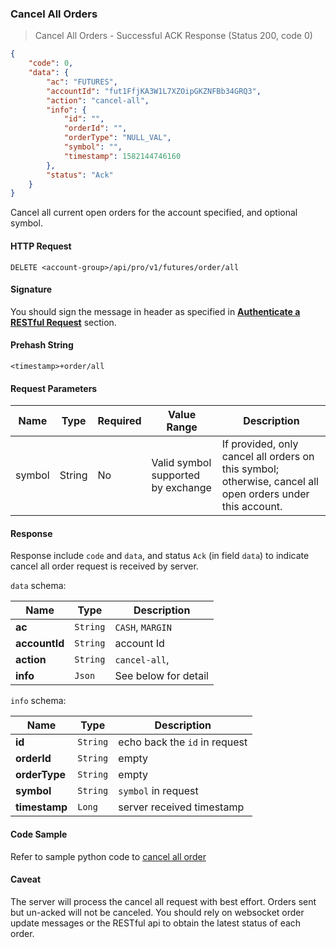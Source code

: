 ### Cancel All Orders

> Cancel All Orders - Successful ACK Response (Status 200, code 0)

```json
{
    "code": 0,
    "data": {
        "ac": "FUTURES",
        "accountId": "fut1FfjKA3W1L7XZOipGKZNFBb34GRQ3",
        "action": "cancel-all",
        "info": {
            "id": "",
            "orderId": "",
            "orderType": "NULL_VAL",
            "symbol": "",
            "timestamp": 1582144746160
        },
        "status": "Ack"
    }
}
```

Cancel all current open orders for the account specified, and optional symbol.

#### HTTP Request

`DELETE <account-group>/api/pro/v1/futures/order/all`


#### Signature

You should sign the message in header as specified in [**Authenticate a RESTful Request**](#sign-request) section.

#### Prehash String

`<timestamp>+order/all`


#### Request Parameters


   Name  | Type   | Required | Value Range                            | Description
-------- | -------| -------- | -------------------------------------- |---------------
 symbol  | String |   No     |  Valid symbol supported by exchange    | If provided, only cancel all orders on this symbol; otherwise, cancel all open orders under this account.

#### Response

Response include `code` and `data`, and status `Ack` (in field `data`) to indicate cancel all order request is received by server.

`data` schema:

Name          |  Type    | Description
------------- | ---------| -------- 
**ac**        | `String` | `CASH`, `MARGIN`
**accountId** | `String` | account Id
**action**    | `String` | `cancel-all`,
**info**      | `Json`   | See below for detail

`info` schema:

Name          |  Type    | Description
------------- | ---------| -------- 
**id**        | `String` | echo back the `id` in request
**orderId**   | `String` | empty
**orderType** | `String` | empty
**symbol**    | `String` | `symbol` in request
**timestamp** | `Long`   | server received timestamp

#### Code Sample

Refer to sample python code to [cancel all order](https://github.com/bithumbfutures/bithumb-futures-api-demo/blob/master/python/cancel-all.py)

#### Caveat 

The server will process the cancel all request with best effort. Orders sent but un-acked will not be canceled. You should rely on websocket order update messages or the RESTful api 
to obtain the latest status of each order. 
